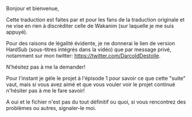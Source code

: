 Bonjour et bienvenue,

Cette traduction est faites par et pour les fans de la traduction originale et ne vise en rien à discréditer celle de Wakanim (sur laquelle je me suis appuyé).

Pour des raisons de légalité évidente, je ne donnerai le lien de version HardSub (sous-titres intégrés dans la vidéo) que par message privé, notamment sur mon twitter: https://twitter.com/DarcoldDestolle.

N'hésitez pas à me la demander!

Pour l'instant je géle le projet à l'épisode 1 pour savoir ce que cette "suite" vaut, mais si vous avez aimé et que vous vouler voir le projet continué n'hésiter pas à me le fare savoir!

A oui et le fichier n'est pas du tout définitif ou quoi, si vous rencontrez des problèmes ou autres, signaler-le moi.
